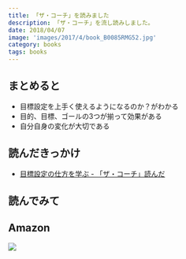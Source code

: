 ```yaml
---
title: 「ザ・コーチ」を読みました
description: 「ザ・コーチ」を流し読みしました。
date: 2018/04/07
image: 'images/2017/4/book_B0085RMG52.jpg'
category: books
tags: books
---
```


## まとめると

- 目標設定を上手く使えるようになるのか？がわかる
- 目的、目標、ゴールの3つが揃って効果がある
- 自分自身の変化が大切である

## 読んだきっかけ

- [目標設定の仕方を学ぶ - 「ザ・コーチ」読んだ](http://blog.shibayu36.org/entry/2016/10/24/170000)

## 読んでみて

## Amazon

[![](http://images-jp.amazon.com/images/P/B0085RMG52.09.MAIN._SCLZZZZZZZ_.jpg)](https://www.amazon.co.jp/dp/B0085RMG52/)
